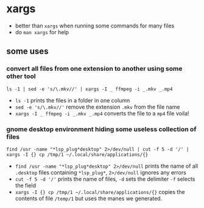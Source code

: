 # xargs

- better than `xargs` when running some commands for many files
- do `man xargs` for help

## some uses

### convert all files from one extension to another using some other tool

`ls -1 | sed -e 's/\.mkv//' | xargs -I _ ffmpeg -i _.mkv _.mp4`

- `ls -1` prints the files in a folder in one column
- `sed -e 's/\.mkv//'` remove the extension `.mkv` from the file name
- `xargs -I _ ffmpeg -i _.mkv _.mp4` converts the file to a `mp4` file voila!

### gnome desktop environment hiding some useless collection of files

`find /usr -name "*lsp_plug*desktop" 2>/dev/null | cut -f 5 -d '/' | xargs -I {} cp /tmp/1 ~/.local/share/applications/{}`

- `find /usr -name "*lsp_plug*desktop" 2>/dev/null` prints the name of all `.desktop` files containing `*lsp_plug*`, `2>/dev/null` ignores any errors
- `cut -f 5 -d '/'` prints the name of files, `-d` sets the delimiter `-f` selects the field
- `xargs -I {} cp /tmp/1 ~/.local/share/applications/{}` copies the contents of file `/temp/1` but uses the manes we generated.
